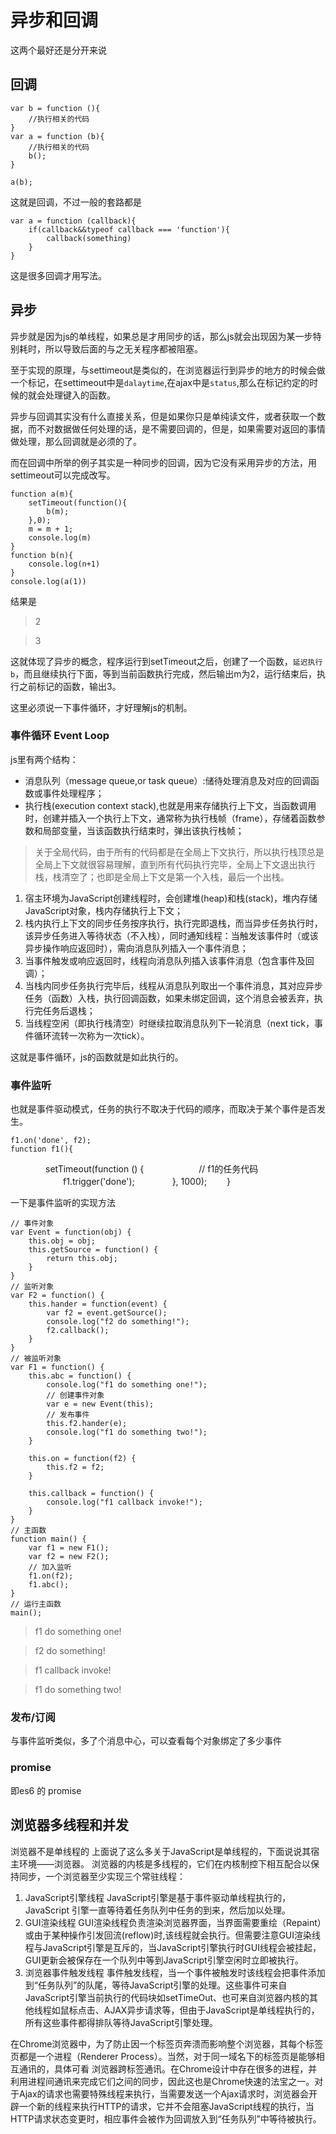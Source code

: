#  异步和回调

这两个最好还是分开来说

## 回调

    var b = function (){
        //执行相关的代码
    }
    var a = function (b){
        //执行相关的代码
        b();
    }

    a(b);

这就是回调，不过一般的套路都是

    var a = function (callback){
        if(callback&&typeof callback === 'function'){
            callback(something)
        }
    }

这是很多回调才用写法。

## 异步

异步就是因为js的单线程，如果总是才用同步的话，那么js就会出现因为某一步特别耗时，所以导致后面的与之无关程序都被阻塞。

至于实现的原理，与settimeout是类似的，在浏览器运行到异步的地方的时候会做一个标记，在settimeout中是`dalaytime`,在ajax中是`status`,那么在标记约定的时候的就会处理键入的函数。

异步与回调其实没有什么直接关系，但是如果你只是单纯读文件，或者获取一个数据，而不对数据做任何处理的话，是不需要回调的，但是，如果需要对返回的事情做处理，那么回调就是必须的了。

而在回调中所举的例子其实是一种同步的回调，因为它没有采用异步的方法，用settimeout可以完成改写。

    function a(m){
        setTimeout(function(){
            b(m);
        },0);
        m = m + 1;
        console.log(m)
    }
    function b(n){
        console.log(n+1)
    }
    console.log(a(1))

结果是

>2

>3

这就体现了异步的概念，程序运行到setTimeout之后，创建了一个函数，`延迟执行b`，而且继续执行下面，等到当前函数执行完成，然后输出m为2，运行结束后，执行之前标记的函数，输出3。

这里必须说一下事件循环，才好理解js的机制。

### 事件循环 Event Loop

js里有两个结构：

- 消息队列（message queue,or task queue）:储待处理消息及对应的回调函数或事件处理程序；
- 执行栈(execution context stack),也就是用来存储执行上下文，当函数调用时，创建并插入一个执行上下文，通常称为执行栈帧（frame），存储着函数参数和局部变量，当该函数执行结束时，弹出该执行栈帧；

>关于全局代码，由于所有的代码都是在全局上下文执行，所以执行栈顶总是全局上下文就很容易理解，直到所有代码执行完毕，全局上下文退出执行栈，栈清空了；也即是全局上下文是第一个入栈，最后一个出栈。

1. 宿主环境为JavaScript创建线程时，会创建堆(heap)和栈(stack)，堆内存储JavaScript对象，栈内存储执行上下文；
2. 栈内执行上下文的同步任务按序执行，执行完即退栈，而当异步任务执行时，该异步任务进入等待状态（不入栈），同时通知线程：当触发该事件时（或该异步操作响应返回时），需向消息队列插入一个事件消息；
3. 当事件触发或响应返回时，线程向消息队列插入该事件消息（包含事件及回调）；
4. 当栈内同步任务执行完毕后，线程从消息队列取出一个事件消息，其对应异步任务（函数）入栈，执行回调函数，如果未绑定回调，这个消息会被丢弃，执行完任务后退栈；
5. 当线程空闲（即执行栈清空）时继续拉取消息队列下一轮消息（next tick，事件循环流转一次称为一次tick）。

这就是事件循环，js的函数就是如此执行的。

### 事件监听

也就是事件驱动模式，任务的执行不取决于代码的顺序，而取决于某个事件是否发生。

    f1.on('done', f2);
    function f1(){
　　　　setTimeout(function () {
　　　　　　// f1的任务代码
　　　　　　f1.trigger('done');
　　　　}, 1000);
　　}

一下是事件监听的实现方法

    // 事件对象
    var Event = function(obj) {
        this.obj = obj;
        this.getSource = function() {
            return this.obj;
        }
    }
    // 监听对象
    var F2 = function() {
        this.hander = function(event) {
            var f2 = event.getSource();
            console.log("f2 do something!");
            f2.callback();
        }
    }
    // 被监听对象
    var F1 = function() {
        this.abc = function() {
            console.log("f1 do something one!");
            // 创建事件对象
            var e = new Event(this);
            // 发布事件
            this.f2.hander(e);
            console.log("f1 do something two!");
        }

        this.on = function(f2) {
            this.f2 = f2;
        }

        this.callback = function() {
            console.log("f1 callback invoke!");
        }
    }
    // 主函数
    function main() {
        var f1 = new F1();
        var f2 = new F2();
        // 加入监听
        f1.on(f2);
        f1.abc();
    }
    // 运行主函数
    main();

>f1 do something one!

>f2 do something!

>f1 callback invoke!

>f1 do something two!

### 发布/订阅

与事件监听类似，多了个消息中心，可以查看每个对象绑定了多少事件


### promise

即es6 的 promise


## 浏览器多线程和并发

浏览器不是单线程的 上面说了这么多关于JavaScript是单线程的，下面说说其宿主环境——浏览器。 浏览器的内核是多线程的，它们在内核制控下相互配合以保持同步，一个浏览器至少实现三个常驻线程：

1. JavaScript引擎线程 JavaScript引擎是基于事件驱动单线程执行的，JavaScript 引擎一直等待着任务队列中任务的到来，然后加以处理。
2. GUI渲染线程 GUI渲染线程负责渲染浏览器界面，当界面需要重绘（Repaint）或由于某种操作引发回流(reflow)时,该线程就会执行。但需要注意GUI渲染线程与JavaScript引擎是互斥的，当JavaScript引擎执行时GUI线程会被挂起，GUI更新会被保存在一个队列中等到JavaScript引擎空闲时立即被执行。
3. 浏览器事件触发线程 事件触发线程，当一个事件被触发时该线程会把事件添加到“任务队列”的队尾，等待JavaScript引擎的处理。这些事件可来自JavaScript引擎当前执行的代码块如setTimeOut、也可来自浏览器内核的其他线程如鼠标点击、AJAX异步请求等，但由于JavaScript是单线程执行的，所有这些事件都得排队等待JavaScript引擎处理。


在Chrome浏览器中，为了防止因一个标签页奔溃而影响整个浏览器，其每个标签页都是一个进程（Renderer Process）。当然，对于同一域名下的标签页是能够相互通讯的，具体可看 浏览器跨标签通讯。在Chrome设计中存在很多的进程，并利用进程间通讯来完成它们之间的同步，因此这也是Chrome快速的法宝之一。对于Ajax的请求也需要特殊线程来执行，当需要发送一个Ajax请求时，浏览器会开辟一个新的线程来执行HTTP的请求，它并不会阻塞JavaScript线程的执行，当HTTP请求状态变更时，相应事件会被作为回调放入到“任务队列”中等待被执行。
